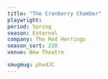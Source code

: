 ```yaml
---
title: "The Cranberry Chamber"
playwright:
period: Spring
season: External
company: The Red Herrings
season_sort: 220
venue: New Theatre

smugmug: phxdJC
---
```

